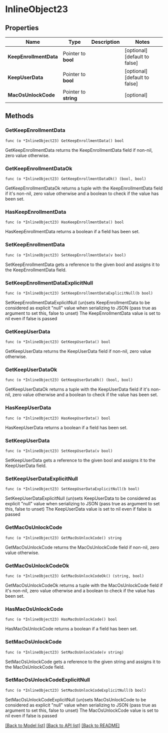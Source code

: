 # InlineObject23

## Properties

Name | Type | Description | Notes
------------ | ------------- | ------------- | -------------
**KeepEnrollmentData** | Pointer to **bool** |  | [optional] [default to false]
**KeepUserData** | Pointer to **bool** |  | [optional] [default to false]
**MacOsUnlockCode** | Pointer to **string** |  | [optional] 

## Methods

### GetKeepEnrollmentData

`func (o *InlineObject23) GetKeepEnrollmentData() bool`

GetKeepEnrollmentData returns the KeepEnrollmentData field if non-nil, zero value otherwise.

### GetKeepEnrollmentDataOk

`func (o *InlineObject23) GetKeepEnrollmentDataOk() (bool, bool)`

GetKeepEnrollmentDataOk returns a tuple with the KeepEnrollmentData field if it's non-nil, zero value otherwise
and a boolean to check if the value has been set.

### HasKeepEnrollmentData

`func (o *InlineObject23) HasKeepEnrollmentData() bool`

HasKeepEnrollmentData returns a boolean if a field has been set.

### SetKeepEnrollmentData

`func (o *InlineObject23) SetKeepEnrollmentData(v bool)`

SetKeepEnrollmentData gets a reference to the given bool and assigns it to the KeepEnrollmentData field.

### SetKeepEnrollmentDataExplicitNull

`func (o *InlineObject23) SetKeepEnrollmentDataExplicitNull(b bool)`

SetKeepEnrollmentDataExplicitNull (un)sets KeepEnrollmentData to be considered as explicit "null" value
when serializing to JSON (pass true as argument to set this, false to unset)
The KeepEnrollmentData value is set to nil even if false is passed
### GetKeepUserData

`func (o *InlineObject23) GetKeepUserData() bool`

GetKeepUserData returns the KeepUserData field if non-nil, zero value otherwise.

### GetKeepUserDataOk

`func (o *InlineObject23) GetKeepUserDataOk() (bool, bool)`

GetKeepUserDataOk returns a tuple with the KeepUserData field if it's non-nil, zero value otherwise
and a boolean to check if the value has been set.

### HasKeepUserData

`func (o *InlineObject23) HasKeepUserData() bool`

HasKeepUserData returns a boolean if a field has been set.

### SetKeepUserData

`func (o *InlineObject23) SetKeepUserData(v bool)`

SetKeepUserData gets a reference to the given bool and assigns it to the KeepUserData field.

### SetKeepUserDataExplicitNull

`func (o *InlineObject23) SetKeepUserDataExplicitNull(b bool)`

SetKeepUserDataExplicitNull (un)sets KeepUserData to be considered as explicit "null" value
when serializing to JSON (pass true as argument to set this, false to unset)
The KeepUserData value is set to nil even if false is passed
### GetMacOsUnlockCode

`func (o *InlineObject23) GetMacOsUnlockCode() string`

GetMacOsUnlockCode returns the MacOsUnlockCode field if non-nil, zero value otherwise.

### GetMacOsUnlockCodeOk

`func (o *InlineObject23) GetMacOsUnlockCodeOk() (string, bool)`

GetMacOsUnlockCodeOk returns a tuple with the MacOsUnlockCode field if it's non-nil, zero value otherwise
and a boolean to check if the value has been set.

### HasMacOsUnlockCode

`func (o *InlineObject23) HasMacOsUnlockCode() bool`

HasMacOsUnlockCode returns a boolean if a field has been set.

### SetMacOsUnlockCode

`func (o *InlineObject23) SetMacOsUnlockCode(v string)`

SetMacOsUnlockCode gets a reference to the given string and assigns it to the MacOsUnlockCode field.

### SetMacOsUnlockCodeExplicitNull

`func (o *InlineObject23) SetMacOsUnlockCodeExplicitNull(b bool)`

SetMacOsUnlockCodeExplicitNull (un)sets MacOsUnlockCode to be considered as explicit "null" value
when serializing to JSON (pass true as argument to set this, false to unset)
The MacOsUnlockCode value is set to nil even if false is passed

[[Back to Model list]](../README.md#documentation-for-models) [[Back to API list]](../README.md#documentation-for-api-endpoints) [[Back to README]](../README.md)


